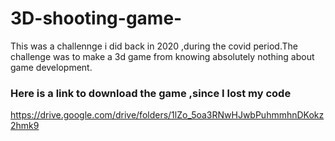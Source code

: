 # 3D-shooting-game-
This was a challennge i did back in 2020 ,during the covid period.The challenge was to make a 3d game from knowing absolutely nothing about game development.
<br>
<h3>Here is a link to download the game ,since I lost my code</h3>
<a href='https://drive.google.com/drive/folders/1lZo_5oa3RNwHJwbPuhmmhnDKokz2hmk9'>
https://drive.google.com/drive/folders/1lZo_5oa3RNwHJwbPuhmmhnDKokz2hmk9
</code>
